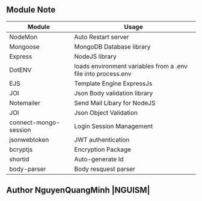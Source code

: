 ## Module Note

| Module     | Usage                                                         |
| ---------- | ------------------------------------------------------------- |
| NodeMon    | Auto Restart server                                           |
| Mongoose   | MongoDB Database library                                      |
| Express    | NodeJS library                                                |
| DotENV     | loads environment variables from a .env file into process.env |
| EJS        | Template Engine ExpressJs                                     |
| JOI        | Json Body validation library                                  |
| Notemailer | Send Mail Libary for NodeJS                                   |
| JOI        | Json Object Validation                                        |
| connect-mongo-session        | Login Session Management                    |
|jsonwebtoken| JWT authentication|
|bcryptjs|Encryption Package|
|shortid|Auto-generate Id|
|body-parser|Body resquest parser|

## Author NguyenQuangMinh |NGUISM|
